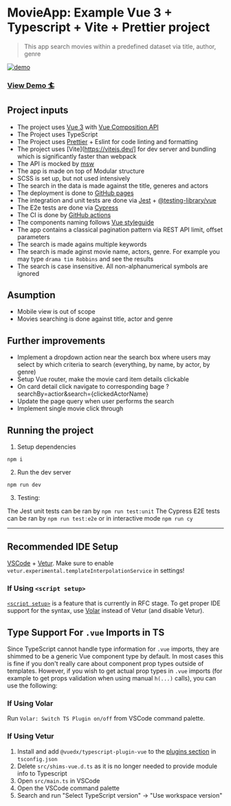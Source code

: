 # MovieApp: Example Vue 3 + Typescript + Vite + Prettier project

> This app search movies within a predefined dataset via title, author, genre


[![demo](https://user-images.githubusercontent.com/3959008/117518919-adcf1000-afb2-11eb-984d-073e1725bd15.png)](https://movies-search.gh.am/)




<p align="center">
  <h3>
    <a href="https://movies-search.gh.am/" target="_blank"> View Demo 🏄</a>
  </h3>
</p>


## Project inputs

- The project uses [Vue 3](https://v3.vuejs.org/) with [Vue Composition API](https://v3.vuejs.org/guide/composition-api-introduction.html)
- The Project uses TypeScript 
- The Project uses [Prettier](https://prettier.io/) + Eslint for code linting and formatting
- The project uses [Vite](https://vitejs.dev/] for dev server and bundling which is significantly faster than webpack
- The API is mocked by [msw](https://mswjs.io/)
- The app is made on top of Modular structure
- SCSS is set up, but not used intensively
- The search in the data is made against the title, generes and actors
- The deployment is done to [GitHub pages](https://pages.github.com/)
- The integration and unit tests are done via [Jest](https://jestjs.io/) + [@testing-library/vue](https://testing-library.com/docs/vue-testing-library/intro/)
- The E2e tests are done via [Cypress](https://www.cypress.io/)
- The CI is done by [GitHub actions](https://github.com/features/actions)
- The components naming follows [Vue styleguide](https://v3.vuejs.org/style-guide/#base-component-names-strongly-recommended)
- The app contains a classical pagination pattern via REST API limit, offset parameters
- The search is made agains multiple keywords
- The search is made aginst movie name, actors, genre. For example you may type `drama tim Robbins` and see the results
- The search is case insensitive. All non-alphanumerical symbols are ignored

## Asumption

- Mobile view is out of scope
- Movies searching is done against title, actor and genre


## Further improvements

- Implement a dropdown action near the search box where users may select by which criteria to search (everything, by name, by actor, by genre)
- Setup Vue router, make the movie card item details clickable
- On card detail click navigate to corresponding bage ?searchBy=actior&search={clickedActorName}
- Update the page query when user performs the search
- Implement single movie click through


## Running the project

1. Setup dependencies

`npm i`

2. Run the dev server

`npm run dev`

3. Testing:

The Jest unit tests can be ran by `npm run test:unit`
The Cypress E2E tests can be ran by `npm run test:e2e` or in interactive mode `npm run cy`


--------


## Recommended IDE Setup

[VSCode](https://code.visualstudio.com/) + [Vetur](https://marketplace.visualstudio.com/items?itemName=octref.vetur). Make sure to enable `vetur.experimental.templateInterpolationService` in settings!

### If Using `<script setup>`

[`<script setup>`](https://github.com/vuejs/rfcs/pull/227) is a feature that is currently in RFC stage. To get proper IDE support for the syntax, use [Volar](https://marketplace.visualstudio.com/items?itemName=johnsoncodehk.volar) instead of Vetur (and disable Vetur).

## Type Support For `.vue` Imports in TS

Since TypeScript cannot handle type information for `.vue` imports, they are shimmed to be a generic Vue component type by default. In most cases this is fine if you don't really care about component prop types outside of templates. However, if you wish to get actual prop types in `.vue` imports (for example to get props validation when using manual `h(...)` calls), you can use the following:

### If Using Volar

Run `Volar: Switch TS Plugin on/off` from VSCode command palette.

### If Using Vetur

1. Install and add `@vuedx/typescript-plugin-vue` to the [plugins section](https://www.typescriptlang.org/tsconfig#plugins) in `tsconfig.json`
2. Delete `src/shims-vue.d.ts` as it is no longer needed to provide module info to Typescript
3. Open `src/main.ts` in VSCode
4. Open the VSCode command palette
5. Search and run "Select TypeScript version" -> "Use workspace version"

